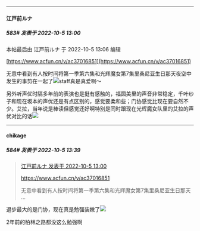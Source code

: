 

*****

####  江戸前ルナ  
##### 583#       发表于 2022-10-5 13:00

 本帖最后由 江戸前ルナ 于 2022-10-5 13:06 编辑 

[https://www.acfun.cn/v/ac37016851](https://www.acfun.cn/v/ac37016851)

无意中看到有人按时间将第一季第六集和光辉魔女第7集里桑尼亚生日那天夜空中发生的事剪在一起了<img src="https://static.saraba1st.com/image/smiley/face2017/096.png" referrerpolicy="no-referrer">staff真是真爱啊～

另外听声优时隔多年前的表演也是挺有感触的，福圆美里的声音非常稳定，千叶纱子和现在坂本的声优还是有点区别的，感觉要柔和些；门协感觉比现在要自然不少。艾拉，当年说是棒读但感觉还好啊特别是同时跟现在光辉魔女队里的艾拉的声优对比的话<img src="https://static.saraba1st.com/image/smiley/face2017/068.png" referrerpolicy="no-referrer">



*****

####  chikage  
##### 584#       发表于 2022-10-5 13:39

<blockquote><a href="httphttps://bbs.saraba1st.com/2b/forum.php?mod=redirect&amp;goto=findpost&amp;pid=57767205&amp;ptid=2060079" target="_blank">江戸前ルナ 发表于 2022-10-5 13:00</a>

https://www.acfun.cn/v/ac37016851

无意中看到有人按时间将第一季第六集和光辉魔女第7集里桑尼亚生日那天 ...</blockquote>
退步最大的是门协，现在真是勉强装嫩了<img src="https://static.saraba1st.com/image/smiley/face2017/068.png" referrerpolicy="no-referrer">

2年前的柏林之路都没这么勉强啊


